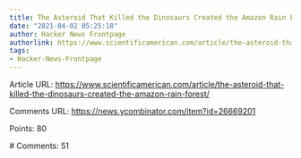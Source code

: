 ```yaml
---
title: The Asteroid That Killed the Dinosaurs Created the Amazon Rain Forest
date: "2021-04-02 05:25:18"
author: Hacker News Frontpage
authorlink: https://www.scientificamerican.com/article/the-asteroid-that-killed-the-dinosaurs-created-the-amazon-rain-forest/
tags:
- Hacker-News-Frontpage
---
```


<p>Article URL: <a href="https://www.scientificamerican.com/article/the-asteroid-that-killed-the-dinosaurs-created-the-amazon-rain-forest/">https://www.scientificamerican.com/article/the-asteroid-that-killed-the-dinosaurs-created-the-amazon-rain-forest/</a></p>
<p>Comments URL: <a href="https://news.ycombinator.com/item?id=26669201">https://news.ycombinator.com/item?id=26669201</a></p>
<p>Points: 80</p>
<p># Comments: 51</p>
